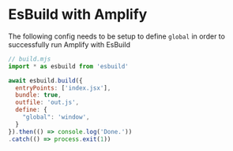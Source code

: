 # EsBuild with Amplify

The following config needs to be setup to define `global` in order to successfully run Amplify with EsBuild

```js
// build.mjs
import * as esbuild from 'esbuild'

await esbuild.build({
  entryPoints: ['index.jsx'],
  bundle: true,
  outfile: 'out.js',
  define: {
    "global": 'window',
  }
}).then(() => console.log('Done.'))
.catch(() => process.exit(1))
```